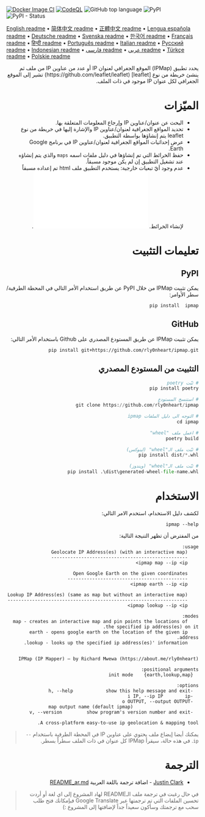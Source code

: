 [![Docker Image CI](https://github.com/rly0nheart/ipmap/actions/workflows/docker-image.yml/badge.svg)](https://github.com/rly0nheart/ipmap/actions/workflows/docker-image.yml)
[![CodeQL](https://github.com/rly0nheart/ipmap/actions/workflows/codeql.yml/badge.svg)](https://github.com/rly0nheart/ipmap/actions/workflows/codeql.yml)
![GitHub top language](https://img.shields.io/github/languages/top/rly0nheart/ipmap?logo=github)
![PyPI](https://img.shields.io/pypi/v/ipmap?label=Latest%20Release&logo=pypi)
![PyPI - Status](https://img.shields.io/pypi/status/ipmap?label=Status&logo=pypi)

[English readme](https://github.com/rly0nheart/ipmap/blob/master/README.md) •
[简体中文 readme](https://github.com/rly0nheart/ipmap/blob/master/README_zh-CN.md) •
[正體中文 readme](https://github.com/rly0nheart/ipmap/blob/master/README_zh-TW.md) •
[Lengua española readme](https://github.com/rly0nheart/ipmap/blob/master/README_es.md) •
[Deutsche readme](https://github.com/rly0nheart/ipmap/blob/master/README_de.md) •
[Svenska readme](https://github.com/rly0nheart/ipmap/blob/master/README_sv.md) •
[한국어 readme](https://github.com/rly0nheart/ipmap/blob/master/README_kr.md) •
[Français readme](https://github.com/rly0nheart/ipmap/blob/master/README_fr.md) •
[हिन्दी readme](https://github.com/rly0nheart/ipmap/blob/master/README_hi.md) •
[Português readme](https://github.com/rly0nheart/ipmap/blob/master/README_pt.md) •
[Italian readme](https://github.com/rly0nheart/ipmap/blob/master/README_it.md) •
[Русский readme](https://github.com/rly0nheart/ipmap/blob/master/README_ru.md) •
[Indonesian readme](https://github.com/rly0nheart/ipmap/blob/master/README_id.md) •
[فارسی readme](https://github.com/rly0nheart/ipmap/blob/master/README_fa.md) •
[عربي readme](https://github.com/rly0nheart/ipmap/blob/master/README_ar.md) •
[Türkçe readme](https://github.com/rly0nheart/ipmap/blob/master/README_tr.md) •
[Polskie readme](https://github.com/rly0nheart/ipmap/blob/master/README_pl.md)

<div dir="rtl">
يحدد تطبيق (IPMap) الموقع الجغرافي لعنوان IP أو عدد من عناوين IP من ملف ثم ينشئ خريطة من نوع [leaflet] (https://github.com/leaflet/leaflet) تشير إلى الموقع الجغرافي لكل عنوان IP موجود في ذات الملف.

# الميّزات
* البحث عن عنوان/عناوين IP وإرجاع المعلومات المتعلقة بها.
* تحديد المواقع الجغرافية لعنوان/عناوين IP والإشارة إليها في خريطة من نوع leaflet يتم إنشاؤها بواسطة التطبيق.
* عرض إحداثيات المواقع الجغرافية لعنوان/عناوين IP في برنامج Google Earth.
* حفظ الخرائط التي تم إنشاؤها في دليل ملفات اسمه `maps` والذي يتم إنشاؤه عند تشغيل التطبيق إن لم يكن موجود مسبقاً.
* عدم وجود أيّ تبعيات خارجية: يستخدم التطبيق ملف html تم إعداده مسبقاً لإنشاء الخرائط. ![map template](ipmap/data/templates/map.html).


# تعليمات التثبيت

## PyPI
يمكن تثبيت IPMap من خلال PyPI عن طريق استخدام الأمر التالي في المحطة الطرفية/سطر الأوامر:
```
pip install  ipmap
```
## GitHub
يمكن تثبيت IPMap عن طريق المستودع المصدري على  Github باستخدام الأمر التالي:
```
pip install git+https://github.com/rly0nheart/ipmap.git
```

## التثبيت من المستودع المصدري
```python
# ثبّت poetry
pip install poetry

# استنسخ المستودع
git clone https://github.com/rly0nheart/ipmap

# التوجه الى دليل الملفات ipmap
cd ipmap

# اعمل ملف "wheel"
poetry build

# ثبّت ملف الـ"wheel" (لينوكس)
pip install dist/*.whl

# ثبّت ملف الـ"wheel" (ويندوز)
pip install .\dist\generated-wheel-file-name.whl

```

# الاستخدام
لكشف دليل الاستخدام، استخدم الامر التالي:

```
ipmap --help
```
من المفترض أن تظهر التنيجة التالية:

```
usage:
    Geolocate IP Address(es) (with an interactive map)
    --------------------------------------------------
    ipmap map --ip <ip>

    Open Google Earth on the given coordinates
    --------------------------------------------
    ipmap earth --ip <ip>

    Lookup IP Address(es) (same as map but without an interactive map)
    ------------------------------------------------------------------
    ipmap lookup --ip <ip>

modes:
    map - creates an interactive map and pin points the locations of the specified ip address(es) on it.
    earth - opens google earth on the location of the given ip address.
    lookup - looks up the specified ip address(es)' information.


IPMap (IP Mapper) — by Richard Mwewa (https://about.me/rly0nheart)

positional arguments:
  {earth,lookup,map}    init mode

options:
  -h, --help            show this help message and exit
  -i IP, --ip IP        ip
  -o OUTPUT, --output OUTPUT
                        map output name (default ipmap)
  -v, --version         show program's version number and exit

A cross-platform easy-to-use ip geolocation & mapping tool.
```
> يمكنك أيضا إيضاع ملف يحتوي على عناوين IP في المحطة الطرفية باستخدام `--ip`. في هذه حالة، سيقرأ IPMap كل عنوان في ذات الملف سطراً بسطر.
# الترجمة
* [Justin Clark](https://github.com/jclark1913) - اضافة ترجمة باللغة العربية [README_ar.md](https://github.com/rly0nheart/ipmap/blob/master/README_ar.md)
> في حال رغبت في ترجمة ملف الـREADME لهاد المشروع إلى اي لغة أو أردت تحسين الملفات التي تم ترجمتها عبر Google Translate فبإمكانك فتح طلب سحب مع ترجمتك وسأكون سعيداً جداً لإضافتها إلى المشروع :)
</div>
